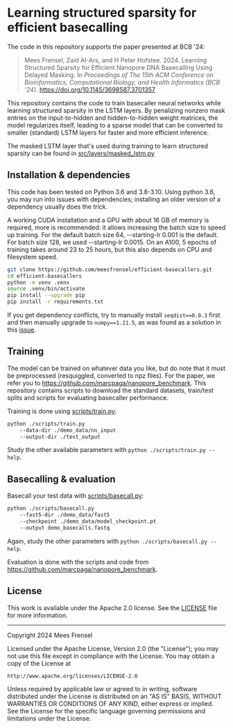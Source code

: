 # Learning structured sparsity for efficient basecalling

The code in this repository supports the paper presented at BCB '24:

> Mees Frensel, Zaid Al-Ars, and H Peter Hofstee. 2024. Learning Structured
> Sparsity for Efficient Nanopore DNA Basecalling Using Delayed Masking.
> In _Proceedings of The 15th ACM Conference on Bioinformatics, Computational
> Biology, and Health Informatics (BCB ’24)_. https://doi.org/10.1145/3698587.3701357

This repository contains the code to train basecaller neural networks while
learning structured sparsity in the LSTM layers. By penalizing nonzero mask
entries on the input-to-hidden and hidden-to-hidden weight matrices, the model
regularizes itself, leading to a sparse model that can be converted to smaller
(standard) LSTM layers for faster and more efficient inference.

The masked LSTM layer that's used during training to learn structured sparsity
can be found in [src/layers/masked_lstm.py](./src/layers/masked_lstm.py)

## Installation & dependencies
This code has been tested on Python 3.6 and 3.8-3.10. Using python 3.6, you
may run into issues with dependencies; installing an older version of a
dependency usually does the trick.

A working CUDA installation and a GPU with about 16 GB of memory is required,
more is recommended: it allows increasing the batch size to speed up training.
For the default batch size 64, --starting-lr 0.001 is the default. For batch
size 128, we used --starting-lr 0.0015. On an A100, 5 epochs of training takes
around 23 to 25 hours, but this also depends on CPU and filesystem speed.

```sh
git clone https://github.com/meesfrensel/efficient-basecallers.git
cd efficient-basecallers
python -m venv .venv
source .venv/bin/activate
pip install --upgrade pip
pip install -r requirements.txt
```

If you get dependency conflicts, try to manually install `seqdist==0.0.3` first
and then manually upgrade to `numpy==1.21.5`, as was found as a solution in
this [issue](https://github.com/marcpaga/basecalling_architectures/issues/4#issuecomment-1645361245).

## Training
The model can be trained on whatever data you like, but do note that it must be
preprocessed (resquiggled, converted to npz files). For the paper, we refer you
to https://github.com/marcpaga/nanopore_benchmark. This repository contains
scripts to download the standard datasets, train/test splits and scripts for
evaluating basecaller performance.

Training is done using [scripts/train.py](./scripts/train.py):

```sh
python ./scripts/train.py
    --data-dir ./demo_data/nn_input
    --output-dir ./test_output
```

Study the other available parameters with `python ./scripts/train.py --help`.

## Basecalling & evaluation
Basecall your test data with [scripts/basecall.py](./scripts/basecall.py):

```sh
python ./scripts/basecall.py
    --fast5-dir ./demo_data/fast5
    --checkpoint ./demo_data/model_checkpoint.pt
    --output demo_basecalls.fastq
```

Again, study the other parameters with `python ./scripts/basecall.py --help`.

Evaluation is done with the scripts and code from
https://github.com/marcpaga/nanopore_benchmark.

## License
This work is available under the Apache 2.0 license. See the [LICENSE](./LICENSE)
file for more information.

---

Copyright 2024 Mees Frensel

Licensed under the Apache License, Version 2.0 (the "License");
you may not use this file except in compliance with the License.
You may obtain a copy of the License at

    http://www.apache.org/licenses/LICENSE-2.0

Unless required by applicable law or agreed to in writing, software
distributed under the License is distributed on an "AS IS" BASIS,
WITHOUT WARRANTIES OR CONDITIONS OF ANY KIND, either express or implied.
See the License for the specific language governing permissions and
limitations under the License.
